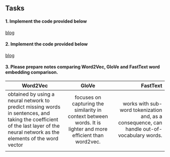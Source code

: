 ## Tasks

#### 1. Implement the code provided below
[blog](https://machinelearningmastery.com/use-word-embedding-layers-deep-learning-keras/) 

#### 2. Implement the code provided below
[blog](https://machinelearningmastery.com/sequence-classification-lstm-recurrent-neural-networks-python-keras/)


#### 3. Please prepare notes comparing Word2Vec, GloVe and FastText word embedding comparison.


| Word2Vec       | GloVe           | FastText      |
|----------------|:---------------:|--------------:|
|obtained by using a neural network to predict missing words in sentences, and taking the coefficient of the last layer of the neural network as the elements of the word vector  |  focuses on capturing the similarity in context between words. It is lighter and more efficient than word2vec.           |    works with sub-word tokenization and, as a consequence, can handle out-of- vocabulary words.        |
|  |             |            |
